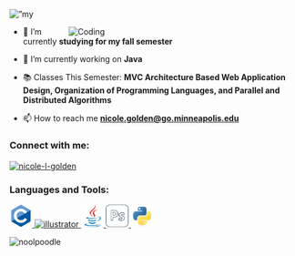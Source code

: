 <p align=”center”><img src="https://github.com/rabbitcache/rabbitcache/assets/98623124/e698651c-8e22-4595-9d7e-de02d2be7d8c" alt=”my banner"/>
</p>
<img align="right" alt="Coding" width="400" src="https://media.tenor.com/YUzRkMOL-3EAAAAC/programming-computer-frog.gif">

- 🔭 I’m currently **studying for my fall semester**

- 🌱 I’m currently working on **Java**

- 📚 Classes This Semester: **MVC Architecture Based Web Application Design, Organization of Programming Languages, and Parallel and Distributed Algorithms**

- 📫 How to reach me **nicole.golden@go.minneapolis.edu**

<h3 align="left">Connect with me:</h3>
<p align="left">
<a href="https://linkedin.com/in/nicole-l-golden" target="blank"><img align="center" src="https://raw.githubusercontent.com/rahuldkjain/github-profile-readme-generator/master/src/images/icons/Social/linked-in-alt.svg" alt="nicole-l-golden" height="30" width="40" /></a>
</p>

<h3 align="left">Languages and Tools:</h3>
<p align="left"> <a href="https://www.cprogramming.com/" target="_blank" rel="noreferrer"> <img src="https://raw.githubusercontent.com/devicons/devicon/master/icons/c/c-original.svg" alt="c" width="40" height="40"/> </a> <a href="https://www.adobe.com/in/products/illustrator.html" target="_blank" rel="noreferrer"> <img src="https://www.vectorlogo.zone/logos/adobe_illustrator/adobe_illustrator-icon.svg" alt="illustrator" width="40" height="40"/> </a> <a href="https://www.java.com" target="_blank" rel="noreferrer"> <img src="https://raw.githubusercontent.com/devicons/devicon/master/icons/java/java-original.svg" alt="java" width="40" height="40"/> </a> <a href="https://www.photoshop.com/en" target="_blank" rel="noreferrer"> <img src="https://raw.githubusercontent.com/devicons/devicon/master/icons/photoshop/photoshop-line.svg" alt="photoshop" width="40" height="40"/> </a> <a href="https://www.python.org" target="_blank" rel="noreferrer"> <img src="https://raw.githubusercontent.com/devicons/devicon/master/icons/python/python-original.svg" alt="python" width="40" height="40"/> </a> </p>

<p align="left"> <img src="https://komarev.com/ghpvc/?username=noolpoodle&label=Profile%20views&color=0e75b6&style=flat" alt="noolpoodle" /> </p>
